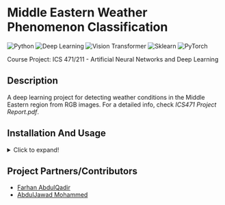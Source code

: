 # Middle Eastern Weather Phenomenon Classification
  ![Python](https://img.shields.io/badge/-Python-black?style=flat&logo=python)
  ![Deep Learning](https://img.shields.io/badge/-Deep%20Learning-566be8?style=flat)
  ![Vision Transformer](https://img.shields.io/badge/-Vision%20Transformer-yellow?style=flat)
  ![Sklearn](https://img.shields.io/badge/-Sklearn-1fb30e?style=flat)
  ![PyTorch](https://img.shields.io/badge/-PyTorch-gray?style=flat&logo=pytorch)
  
  Course Project: ICS 471/211 - Artificial Neural Networks and Deep Learning
  
 ## Description
 A deep learning project for detecting weather conditions in the Middle Eastern region from RGB images. For a detailed info, check *ICS471 Project Report.pdf*.
 
  ## Installation And Usage
<details>
    <summary>Click to expand!</summary>
    <br/>
  
  1. Installation
     - Download/clone this repository. Then open terminal (make sure you are in the project's directory).
     - Create a virtual environment using the command ````py -m venv yourVenvName```` and activate it using ````yourVenvName\Scripts\activate.bat````.
     - Then run the following command ````pip install -r requirements.txt````. With this, all the dependencies will be installed in your virtual environment. 
  > **Note:** *If any dependency is missing or an error shows up, install it using ````pip install moduleName````*.

  2. Usage
     - Open your project folder and go to the terminal and activate your virtual environment. 
     - Open the ````.ipynb```` file and enjoy.
</details>

 ## Project Partners/Contributors
   - [Farhan AbdulQadir](https://github.com/Vegeterian)
   - [AbdulJawad Mohammed](https://github.com/abbaddon1001)
 
  

